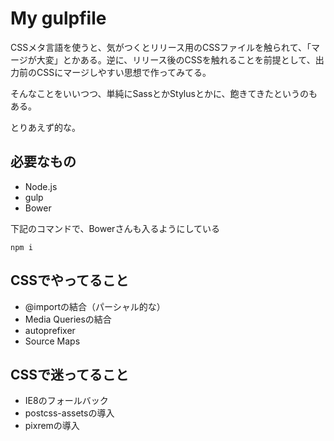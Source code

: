 # My gulpfile

CSSメタ言語を使うと、気がつくとリリース用のCSSファイルを触られて、「マージが大変」とかある。逆に、リリース後のCSSを触れることを前提として、出力前のCSSにマージしやすい思想で作ってみてる。

そんなことをいいつつ、単純にSassとかStylusとかに、飽きてきたというのもある。

とりあえず的な。

## 必要なもの

- Node.js
- gulp
- Bower

下記のコマンドで、Bowerさんも入るようにしている

```
npm i
```


## CSSでやってること

- @importの結合（パーシャル的な）
- Media Queriesの結合
- autoprefixer
- Source Maps

## CSSで迷ってること

- IE8のフォールバック
- postcss-assetsの導入
- pixremの導入
